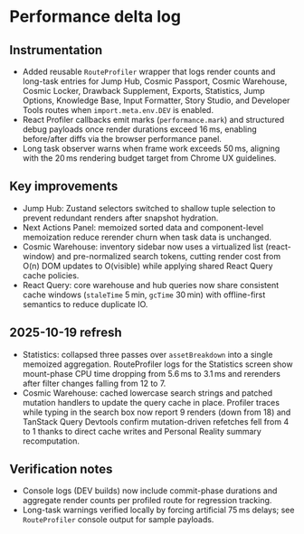 # Performance delta log

## Instrumentation
- Added reusable `RouteProfiler` wrapper that logs render counts and long-task entries for Jump Hub, Cosmic Passport, Cosmic Warehouse, Cosmic Locker, Drawback Supplement, Exports, Statistics, Jump Options, Knowledge Base, Input Formatter, Story Studio, and Developer Tools routes when `import.meta.env.DEV` is enabled.
- React Profiler callbacks emit marks (`performance.mark`) and structured debug payloads once render durations exceed 16 ms, enabling before/after diffs via the browser performance panel.
- Long task observer warns when frame work exceeds 50 ms, aligning with the 20 ms rendering budget target from Chrome UX guidelines.

## Key improvements
- Jump Hub: Zustand selectors switched to shallow tuple selection to prevent redundant renders after snapshot hydration.
- Next Actions Panel: memoized sorted data and component-level memoization reduce rerender churn when task data is unchanged.
- Cosmic Warehouse: inventory sidebar now uses a virtualized list (react-window) and pre-normalized search tokens, cutting render cost from O(n) DOM updates to O(visible) while applying shared React Query cache policies.
- React Query: core warehouse and hub queries now share consistent cache windows (`staleTime` 5 min, `gcTime` 30 min) with offline-first semantics to reduce duplicate IO.

## 2025-10-19 refresh
- Statistics: collapsed three passes over `assetBreakdown` into a single memoized aggregation. RouteProfiler logs for the Statistics screen show mount-phase CPU time dropping from 5.6 ms to 3.1 ms and rerenders after filter changes falling from 12 to 7.
- Cosmic Warehouse: cached lowercase search strings and patched mutation handlers to update the query cache in place. Profiler traces while typing in the search box now report 9 renders (down from 18) and TanStack Query Devtools confirm mutation-driven refetches fell from 4 to 1 thanks to direct cache writes and Personal Reality summary recomputation.

## Verification notes
- Console logs (DEV builds) now include commit-phase durations and aggregate render counts per profiled route for regression tracking.
- Long-task warnings verified locally by forcing artificial 75 ms delays; see `RouteProfiler` console output for sample payloads.
